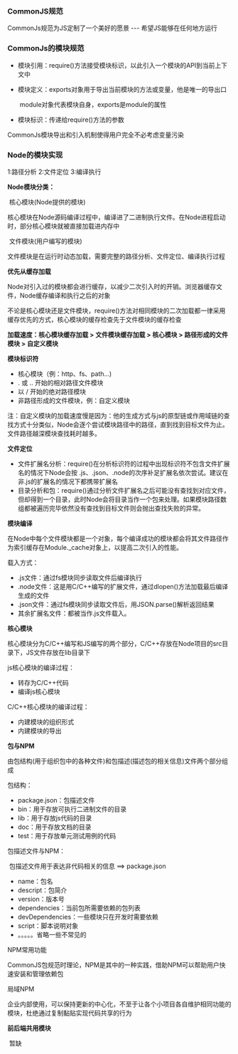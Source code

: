 ### CommonJS规范

CommonJs规范为JS定制了一个美好的愿景 --- 希望JS能够在任何地方运行



### CommonJs的模块规范

+ 模块引用：require()方法接受模块标识，以此引入一个模块的API到当前上下文中

+ 模块定义：exports对象用于导出当前模块的方法或变量，他是唯一的导出口

  ​					module对象代表模块自身，exports是module的属性

+ 模块标识：传递给require()方法的参数

CommonJs模块导出和引入机制使得用户完全不必考虑变量污染



### Node的模块实现

1:路径分析		2:文件定位		3:编译执行

**Node模块分类：** 

​	核心模块(Node提供的模块)

​			核心模块在Node源码编译过程中，编译进了二进制执行文件。在Node进程启动时，部分核心模块就被直接加载进内存中

​	文件模块(用户编写的模块)

​			文件模块是在运行时动态加载，需要完整的路径分析、文件定位、编译执行过程



**优先从缓存加载**

​		Node对引入过的模块都会进行缓存，以减少二次引入时的开销。浏览器缓存文件，Node缓存编译和执行之后的对象

​		不论是核心模块还是文件模块，require()方法对相同模块的二次加载都一律采用缓存优先的方式，核心模块的缓存检查先于文件模块的缓存检查



**加载速度：核心模块缓存加载 > 文件模块缓存加载 > 核心模块 > 路径形成的文件模块 > 自定义模块** 



**模块标识符** 

+ 核心模块（例：http、fs、path...)
+ . 或 .. 开始的相对路径文件模块
+ 以 / 开始的绝对路径模块
+ 非路径形成的文件模块，例：自定义模块

注：自定义模块的加载速度慢是因为：他的生成方式与js的原型链或作用域链的查找方式十分类似，Node会逐个尝试模块路径中的路径，直到找到目标文件为止。文件路径越深模块查找耗时越多。



**文件定位** 

+ 文件扩展名分析：require()在分析标识符的过程中出现标识符不包含文件扩展名的情况下Node会按 .js、.json、.node的次序补足扩展名依次尝试。建议在非.js的扩展名的情况下都携带扩展名
+ 目录分析和包：require()通过分析文件扩展名之后可能没有查找到对应文件，但却得到一个目录，此时Node会将目录当作一个包来处理。如果模块路径数组都被遍历完毕依然没有查找到目标文件则会抛出查找失败的异常。





**模块编译**

在Node中每个文件模块都是一个对象，每个编译成功的模块都会将其文件路径作为索引缓存在Module._cache对象上，以提高二次引入的性能。

载入方式：

+ .js文件：通过fs模块同步读取文件后编译执行
+ .node文件：这是用C/C++编写的扩展文件，通过dlopen()方法加载最后编译生成的文件
+ .json文件：通过fs模块同步读取文件后，用JSON.parse()解析返回结果
+ 其余扩展名文件：都被当作.js文件载入。



**核心模块**

核心模块分为C/C++编写和JS编写的两个部分，C/C++存放在Node项目的src目录下，JS文件存放在lib目录下

js核心模块的编译过程：

+ 转存为C/C++代码
+ 编译js核心模块

C/C++核心模块的编译过程：

+ 内建模块的组织形式
+ 内建模块的导出



**包与NPM**

由包结构(用于组织包中的各种文件)和包描述(描述包的相关信息)文件两个部分组成

包结构：

+ package.json：包描述文件
+ bin：用于存放可执行二进制文件的目录
+ lib：用于存放js代码的目录
+ doc：用于存放文档的目录
+ test：用于存放单元测试用例的代码

包描述文件与NPM：

​	包描述文件用于表达非代码相关的信息 ==> package.json

+ name：包名
+ descript：包简介
+ version：版本号
+ dependencies：当前包所需要依赖的包列表
+ devDependencies：一些模块只在开发时需要依赖
+ script：脚本说明对象
+ 。。。。。省略一些不常见的

NPM常用功能

​	CommonJS包规范时理论，NPM是其中的一种实践，借助NPM可以帮助用户快速安装和管理依赖包

局域NPM

​	企业内部使用，可以保持更新的中心化，不至于让各个小项目各自维护相同功能的模块，杜绝通过复制黏贴实现代码共享的行为



**前后端共用模块**

​	暂缺



